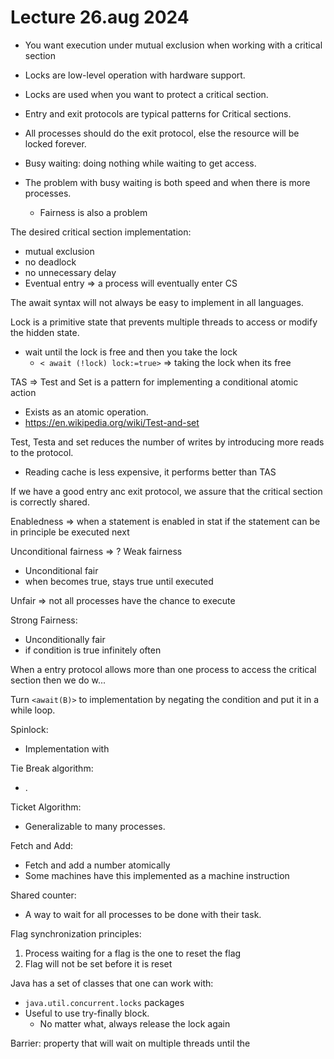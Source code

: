 # Lecture 26.aug 2024

- You want execution under mutual exclusion when working with a critical section
- Locks are low-level operation with hardware support. 
- Locks are used when you want to protect a critical section.
- Entry and exit protocols are typical patterns for Critical sections.
- All processes should do the exit protocol, else the resource will be locked forever.

- Busy waiting: doing nothing while waiting to get access. 
- The problem with busy waiting is both speed and when there is more processes. 
  - Fairness is also a problem


The desired critical section implementation: 
- mutual exclusion
- no deadlock
- no unnecessary delay
- Eventual entry => a process will eventually enter CS

The await syntax will not always be easy to implement in all languages. 


Lock is a primitive state that prevents multiple threads to access or modify the hidden state. 
- wait until the lock is free and then you take the lock
  - `< await (!lock) lock:=true>` => taking the lock when its free


TAS => Test and Set is a pattern for implementing a conditional atomic action
- Exists as an atomic operation. 
- https://en.wikipedia.org/wiki/Test-and-set

Test, Testa and set reduces the number of writes by introducing more reads to the protocol. 
- Reading cache is less expensive, it performs better than TAS 

If we have a good entry anc exit protocol, we assure that the critical section is correctly shared.

Enabledness => when a statement is enabled in stat if the statement can be in principle be executed next  

Unconditional fairness => ?
Weak fairness
- Unconditional fair
- when becomes true, stays true until executed

Unfair => not all processes have the chance to execute

Strong Fairness:
- Unconditionally fair
- if condition is true infinitely often 

When a entry protocol allows more than one process to access the critical section then we do w...

Turn `<await(B)>` to implementation by negating the condition and put it in a while loop. 

Spinlock: 
- Implementation with 

Tie Break algorithm: 
- .

Ticket Algorithm: 
- Generalizable to many processes.


Fetch and Add: 
- Fetch and add a number atomically
- Some machines have this implemented as a machine instruction

Shared counter:
- A way to wait for all processes to be done with their task. 


Flag synchronization principles: 
1. Process waiting for a flag is the one to reset the flag 
2. Flag will not be set before it is reset

Java has a set of classes that one can work with: 
- `java.util.concurrent.locks` packages
- Useful to use try-finally block. 
  - No matter what, always release the lock again


Barrier: property that will wait on multiple threads until the 